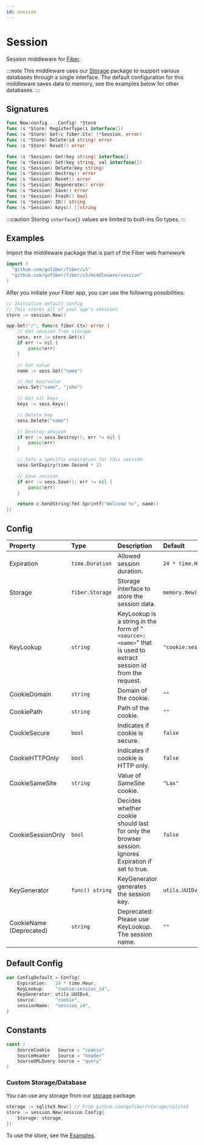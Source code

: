 ```yaml
---
id: session
---
```


# Session

Session middleware for [Fiber](https://github.com/gofiber/fiber).

:::note
This middleware uses our [Storage](https://github.com/gofiber/storage) package to support various databases through a single interface. The default configuration for this middleware saves data to memory, see the examples below for other databases.
:::

## Signatures

```go
func New(config ...Config) *Store
func (s *Store) RegisterType(i interface{})
func (s *Store) Get(c fiber.Ctx) (*Session, error)
func (s *Store) Delete(id string) error
func (s *Store) Reset() error

func (s *Session) Get(key string) interface{}
func (s *Session) Set(key string, val interface{})
func (s *Session) Delete(key string)
func (s *Session) Destroy() error
func (s *Session) Reset() error
func (s *Session) Regenerate() error
func (s *Session) Save() error
func (s *Session) Fresh() bool
func (s *Session) ID() string
func (s *Session) Keys() []string
```

:::caution
Storing `interface{}` values are limited to built-ins Go types.
:::

## Examples
Import the middleware package that is part of the Fiber web framework
```go
import (
  "github.com/gofiber/fiber/v3"
  "github.com/gofiber/fiber/v3/middleware/session"
)
```

After you initiate your Fiber app, you can use the following possibilities:

```go
// Initialize default config
// This stores all of your app's sessions
store := session.New()

app.Get("/", func(c fiber.Ctx) error {
    // Get session from storage
    sess, err := store.Get(c)
    if err != nil {
        panic(err)
    }

    // Get value
    name := sess.Get("name")

    // Set key/value
    sess.Set("name", "john")

    // Get all Keys
    keys := sess.Keys()

    // Delete key
    sess.Delete("name")

    // Destroy session
    if err := sess.Destroy(); err != nil {
        panic(err)
    }

	// Sets a specific expiration for this session
	sess.SetExpiry(time.Second * 2)

    // Save session
    if err := sess.Save(); err != nil {
		panic(err)
	}

	return c.SendString(fmt.Sprintf("Welcome %v", name))
})
```

## Config

| Property                | Type            | Description                                                                                                 | Default               |
|:------------------------|:----------------|:------------------------------------------------------------------------------------------------------------|:----------------------|
| Expiration              | `time.Duration` | Allowed session duration.                                                                                   | `24 * time.Hour`      |
| Storage                 | `fiber.Storage` | Storage interface to store the session data.                                                                | `memory.New()`        |
| KeyLookup               | `string`        | KeyLookup is a string in the form of "`<source>:<name>`" that is used to extract session id from the request. | `"cookie:session_id"` |
| CookieDomain            | `string`        | Domain of the cookie.                                                                                       | `""`                  |
| CookiePath              | `string`        | Path of the cookie.                                                                                         | `""`                  |
| CookieSecure            | `bool`          | Indicates if cookie is secure.                                                                              | `false`               |
| CookieHTTPOnly          | `bool`          | Indicates if cookie is HTTP only.                                                                           | `false`               |
| CookieSameSite          | `string`        | Value of SameSite cookie.                                                                                   | `"Lax"`               |
| CookieSessionOnly       | `bool`          | Decides whether cookie should last for only the browser session. Ignores Expiration if set to true.         | `false`               |
| KeyGenerator            | `func() string` | KeyGenerator generates the session key.                                                                     | `utils.UUIDv4`        |
| CookieName (Deprecated) | `string`        | Deprecated: Please use KeyLookup. The session name.                                                         | `""`                  |

## Default Config

```go
var ConfigDefault = Config{
	Expiration:   24 * time.Hour,
	KeyLookup:    "cookie:session_id",
	KeyGenerator: utils.UUIDv4,
	source:       "cookie",
	sessionName:  "session_id",
}
```

## Constants

```go
const (
	SourceCookie   Source = "cookie"
	SourceHeader   Source = "header"
	SourceURLQuery Source = "query"
)
```

### Custom Storage/Database

You can use any storage from our [storage](https://github.com/gofiber/storage/) package.

```go
storage := sqlite3.New() // From github.com/gofiber/storage/sqlite3
store := session.New(session.Config{
	Storage: storage,
})
```

To use the store, see the [Examples](#examples).
